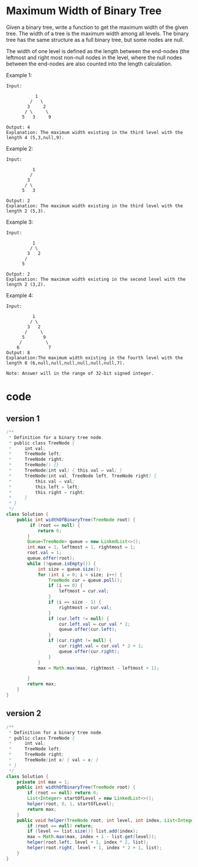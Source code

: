 # Maximum Width of Binary Tree

Given a binary tree, write a function to get the maximum width of the given tree. The width of a tree is the maximum width among all levels. The binary tree has the same structure as a full binary tree, but some nodes are null.

The width of one level is defined as the length between the end-nodes (the leftmost and right most non-null nodes in the level, where the null nodes between the end-nodes are also counted into the length calculation.

Example 1:
```
Input: 

           1
         /   \
        3     2
       / \     \  
      5   3     9 

Output: 4
Explanation: The maximum width existing in the third level with the length 4 (5,3,null,9).
```

Example 2:
```
Input: 

          1
         /  
        3    
       / \       
      5   3     

Output: 2
Explanation: The maximum width existing in the third level with the length 2 (5,3).
```

Example 3:
```
Input: 

          1
         / \
        3   2 
       /        
      5      

Output: 2
Explanation: The maximum width existing in the second level with the length 2 (3,2).
```

Example 4:
```
Input: 

          1
         / \
        3   2
       /     \  
      5       9 
     /         \
    6           7
Output: 8
Explanation:The maximum width existing in the fourth level with the length 8 (6,null,null,null,null,null,null,7).

Note: Answer will in the range of 32-bit signed integer.
```


# code
## version 1
```java
/**
 * Definition for a binary tree node.
 * public class TreeNode {
 *     int val;
 *     TreeNode left;
 *     TreeNode right;
 *     TreeNode() {}
 *     TreeNode(int val) { this.val = val; }
 *     TreeNode(int val, TreeNode left, TreeNode right) {
 *         this.val = val;
 *         this.left = left;
 *         this.right = right;
 *     }
 * }
 */
class Solution {
    public int widthOfBinaryTree(TreeNode root) {
         if (root == null) {
            return 0;
        }
        Queue<TreeNode> queue = new LinkedList<>();
        int max = 1, leftmost = 1, rightmost = 1;
        root.val = 1;
        queue.offer(root);
        while (!queue.isEmpty()) {
            int size = queue.size();
            for (int i = 0; i < size; i++) {
                TreeNode cur = queue.poll();
                if (i == 0) {
                    leftmost = cur.val;
                }
                if (i == size - 1) {
                    rightmost = cur.val;
                }
                if (cur.left != null) {
                    cur.left.val = cur.val * 2;
                    queue.offer(cur.left);
                }
                if (cur.right != null) {
                    cur.right.val = cur.val * 2 + 1;
                    queue.offer(cur.right);
                }
            }
            max = Math.max(max, rightmost - leftmost + 1);

        }
        return max;
    }
}
```
## version 2
```java
/**
 * Definition for a binary tree node.
 * public class TreeNode {
 *     int val;
 *     TreeNode left;
 *     TreeNode right;
 *     TreeNode(int x) { val = x; }
 * }
 */
class Solution {
    private int max = 1;
    public int widthOfBinaryTree(TreeNode root) {
        if (root == null) return 0;
        List<Integer> startOfLevel = new LinkedList<>();
        helper(root, 0, 1, startOfLevel);
        return max;
    }
    public void helper(TreeNode root, int level, int index, List<Integer> list) {
        if (root == null) return;
        if (level == list.size()) list.add(index);
        max = Math.max(max, index + 1 - list.get(level));
        helper(root.left, level + 1, index * 2, list);
        helper(root.right, level + 1, index * 2 + 1, list);
    }
}
```